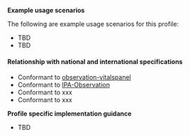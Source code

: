 **Example usage scenarios**

The following are example usage scenarios for this profile:

- TBD
- TBD


#### Relationship with national and international specifications
- Conformant to [observation-vitalspanel](http://hl7.org/fhir/R4/observation-vitalspanel.html)
- Conformant to [IPA-Observation](https://build.fhir.org/ig/HL7/fhir-ipa/StructureDefinition-ipa-observation.html)
- Conformant to xxx
- Conformant to xxx


**Profile specific implementation guidance**

- TBD







